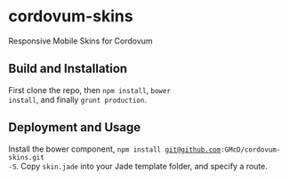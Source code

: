 cordovum-skins
==============

Responsive Mobile Skins for Cordovum

Build and Installation
----------------------

First clone the repo, then <code>npm install</code>, <code>bower install</code>, and finally <code>grunt production</code>.

Deployment and Usage
--------------------

Install the bower component, <code>npm install git@github.com:GMcD/cordovum-skins.git -S</code>. Copy <code>skin.jade</code> into your Jade template folder, and specify a route.

